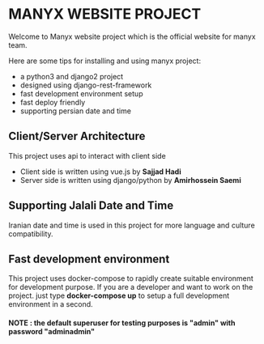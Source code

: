 # MANYX WEBSITE PROJECT
Welcome to Manyx website project which is the official
website for manyx team.

Here are some tips for installing and using manyx project:
- a python3 and django2 project
- designed using django-rest-framework 
- fast development environment setup
- fast deploy friendly
- supporting persian date and time 

## Client/Server Architecture
This project uses api to interact with client side

- Client side is written using vue.js by **Sajjad Hadi**
- Server side is written using django/python by **Amirhossein Saemi**

## Supporting Jalali Date and Time
Iranian date and time is used in this project for more language and culture 
compatibility.

## Fast development environment 
This project uses docker-compose to rapidly create suitable environment for development purpose.
If you are a developer and want to work on the project. just type **docker-compose up**
to setup a full development environment in a second.
 #### NOTE : the default superuser for testing purposes is "admin" with password "adminadmin"